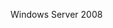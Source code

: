 <Token xmlns:xlink="http://www.w3.org/1999/xlink">Windows Server 2008</Token>

<!--HONumber=May16_HO1-->


